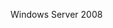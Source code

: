 <Token xmlns:xlink="http://www.w3.org/1999/xlink">Windows Server 2008</Token>

<!--HONumber=May16_HO1-->


